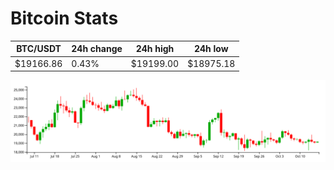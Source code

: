 # Bitcoin Stats

BTC/USDT|24h change|24h high|24h low|
|---|---|---|---|
|$19166.86|0.43%|$19199.00|$18975.18|

<img src="./chart.svg">
